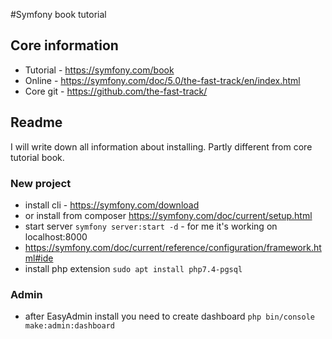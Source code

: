 #Symfony book tutorial

## Core information

* Tutorial - https://symfony.com/book
* Online - https://symfony.com/doc/5.0/the-fast-track/en/index.html
* Core git - https://github.com/the-fast-track/

## Readme

I will write down all information about installing. Partly different from core tutorial book.

### New project

* install cli - https://symfony.com/download
* or install from composer https://symfony.com/doc/current/setup.html
* start server `symfony server:start -d` - for me it's working on localhost:8000
* https://symfony.com/doc/current/reference/configuration/framework.html#ide
* install php extension `sudo apt install php7.4-pgsql`

### Admin
* after EasyAdmin install you need to create dashboard `php bin/console make:admin:dashboard`
